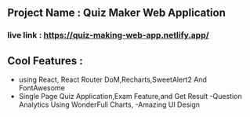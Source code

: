 ## Project Name : Quiz Maker Web Application

### live link : https://quiz-making-web-app.netlify.app/

## Cool Features :

- using React, React Router DoM,Recharts,SweetAlert2 And FontAwesome
- Single Page Quiz  Application,Exam Feature,and Get Result
-Question Analytics Using WonderFull Charts,
-Amazing UI Design
